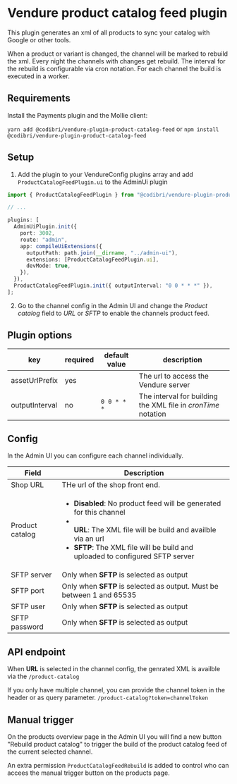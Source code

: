 # Vendure product catalog feed plugin

This plugin generates an xml of all products to sync your catalog with Google or other tools.

When a product or variant is changed, the channel will be marked to rebuild the xml. Every night the channels with changes get rebuild. The interval for the rebuild is configurable via cron notation. For each channel the build is executed in a worker.

## Requirements

Install the Payments plugin and the Mollie client:

`yarn add @codibri/vendure-plugin-product-catalog-feed`
or
`npm install @codibri/vendure-plugin-product-catalog-feed`

## Setup

1. Add the plugin to your VendureConfig plugins array and add `ProductCatalogFeedPlugin.ui` to the AdminUi plugin

```typescript
import { ProductCatalogFeedPlugin } from "@codibri/vendure-plugin-product-catalog-feed";

// ...

plugins: [
  AdminUiPlugin.init({
    port: 3002,
    route: "admin",
    app: compileUiExtensions({
      outputPath: path.join(__dirname, "../admin-ui"),
      extensions: [ProductCatalogFeedPlugin.ui],
      devMode: true,
    }),
  }),
  ProductCatalogFeedPlugin.init({ outputInterval: "0 0 * * *" }),
];
```

2. Go to the channel config in the Admin UI and change the _Product catalog_ field to _URL_ or _SFTP_ to enable the channels product feed.

## Plugin options

| key            | required | default value | description                                                   |
| -------------- | -------- | ------------- | ------------------------------------------------------------- |
| assetUrlPrefix | yes      |               | The url to access the Vendure server                          |
| outputInterval | no       | `0 0 * * *`   | The interval for building the XML file in _cronTime_ notation |

## Config

In the Admin UI you can configure each channel individually.

| Field           | Description                                                                                                                                                                                                                                |
| --------------- | ------------------------------------------------------------------------------------------------------------------------------------------------------------------------------------------------------------------------------------------ |
| Shop URL        | THe url of the shop front end.                                                                                                                                                                                                             |
| Product catalog | <ul><li>**Disabled**: No product feed will be generated for this channel</li><li></li>**URL**: The XML file will be build and availble via an url<li>**SFTP**: The XML file will be build and uploaded to configured SFTP server</li></ul> |
| SFTP server     | Only when **SFTP** is selected as output                                                                                                                                                                                                   |
| SFTP port       | Only when **SFTP** is selected as output. Must be between 1 and 65535                                                                                                                                                                      |
| SFTP user       | Only when **SFTP** is selected as output                                                                                                                                                                                                   |
| SFTP password   | Only when **SFTP** is selected as output                                                                                                                                                                                                   |

## API endpoint

When **URL** is selected in the channel config, the genrated XML is availble via the `/product-catalog`

If you only have multiple channel, you can provide the channel token in the header or as query parameter.
`/product-catalog?token=channelToken`

## Manual trigger

On the products overview page in the Admin UI you will find a new button "Rebuild product catalog" to trigger the build of the product catalog feed of the current selected channel.

An extra permission `ProductCatalogFeedRebuild` is added to control who can accees the manual trigger button on the products page.
